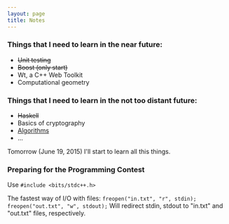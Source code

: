 ```yaml
---
layout: page
title: Notes
---
```


### Things that I need to learn in the near future:

 - <del>Unit testing</del>
 - <del>Boost (only start)</del>
 - Wt, a C++ Web Toolkit
 - Computational geometry

### Things that I need to learn in the not too distant future:

 - <del>Haskell</del>
 - Basics of cryptography
 - [Algorithms][algo]
 - ...

Tomorrow (June 19, 2015) I'll start to learn all this things.

### Preparing for the Programming Contest

Use `#include <bits/stdc++.h>`

The fastest way of I/O with files:
`freopen("in.txt", "r", stdin);`
`freopen("out.txt", "w", stdout);`
Will redirect stdin, stdout to "in.txt" and "out.txt" files, respectively.

[algo]: http://e-maxx.ru/algo
